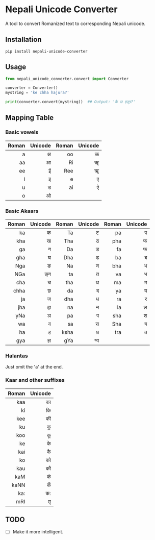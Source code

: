# Nepali Unicode Converter

A tool to convert Romanized text to corresponding Nepali unicode.



## Installation

`pip install nepali-unicode-converter`



## Usage
```python
from nepali_unicode_converter.convert import Converter

converter = Converter()
mystring = 'ke chha hajura?'

print(converter.convert(mystring))  ## Output: 'के छ हजुर?'
```


## Mapping Table

### Basic vowels
| Roman | Unicode | Roman | Unicode |
|------:|--------:|------:|--------:|
|   a   | अ       |   oo  | ऊ       |
|   aa  | आ       |   Ri  | ॠ       |
|   ee  | ई       |   Ree | ॠ       |
|   i   | इ       |   e   | ए       |
|   u   | उ       |   ai  | ऐ       |
|   o   | ओ       |


### Basic Akaars
| Roman | Unicode | Roman | Unicode | Roman | Unicode |
|------:|--------:|------:|--------:|------:|--------:|
|  ka   |   क     |  Ta   |   ट     |  pa   |   प     |
|  kha  |   ख     |  Tha  |   ठ     |  pha  |   फ     |
|  ga   |   ग     |  Da   |   ड     |  fa   |   फ     |
|  gha  |   घ     |  Dha  |   ढ     |  ba   |   ब     |
|  Nga  |   ङ     |  Na   |   ण     |  bha  |   भ     |
|  NGa  |   ङ्ग    |  ta   |   त     |  va   |   भ     |
|  cha  |   च     |  tha  |   थ     |  ma   |   म     |
|  chha |   छ     |  da   |   द     |  ya   |   य     |
|  ja   |   ज     |  dha  |   ध     |  ra   |   र     |
|  jha  |   झ     |  na   |   न     |  la   |   ल     |
|  yNa  |   ञ     |  pa   |   प     |  sha  |   श     |
|  wa   |   व     |  sa   |   स     |  Sha  |   ष     |
|  ha   |   ह     |  ksha |   क्ष    |  tra  |   त्र    |
|  gya  |   ज्ञ    |  gYa  |   ग्य    |

### Halantas
Just omit the 'a' at the end.


### Kaar and other suffixes
| Roman | Unicode |
|-------:|-------:|
|   kaa  | का      |
|   ki   | कि      |
|   kee  | की      |
|   ku   | कु      |
|   koo  | कू      |
|   ke   | के      |
|   kai  | कै      |
|   ko   | को      |
|   kau  |  कौ     |
|   kaM  | कं      |
|   kaNN | कँ      |
|   ka:  | क:     |
|   mRI  | मृ      |


## TODO
- [ ] Make it more intelligent.

